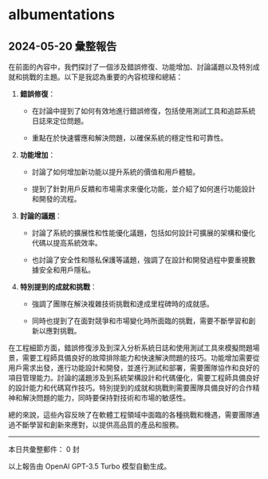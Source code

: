 # albumentations

## 2024-05-20 彙整報告

在前面的內容中，我們探討了一個涉及錯誤修復、功能增加、討論議題以及特別成就和挑戰的主題。以下是我認為重要的內容梳理和總結：



1. **錯誤修復**：

   - 在討論中提到了如何有效地進行錯誤修復，包括使用測試工具和追踪系統日誌來定位問題。

   - 重點在於快速響應和解決問題，以確保系統的穩定性和可靠性。



2. **功能增加**：

   - 討論了如何增加新功能以提升系統的價值和用戶體驗。

   - 提到了針對用戶反饋和市場需求來優化功能，並介紹了如何進行功能設計和開發的流程。



3. **討論的議題**：

   - 討論了系統的擴展性和性能優化議題，包括如何設計可擴展的架構和優化代碼以提高系統效率。

   - 也討論了安全性和隱私保護等議題，強調了在設計和開發過程中要重視數據安全和用戶隱私。



4. **特別提到的成就和挑戰**：

   - 強調了團隊在解決複雜技術挑戰和達成里程碑時的成就感。

   - 同時也提到了在面對競爭和市場變化時所面臨的挑戰，需要不斷學習和創新以應對挑戰。



在工程細節方面，錯誤修復涉及到深入分析系統日誌和使用測試工具來模擬問題場景，需要工程師具備良好的故障排除能力和快速解決問題的技巧。功能增加需要從用戶需求出發，進行功能設計和開發，並進行測試和部署，需要團隊協作和良好的項目管理能力。討論的議題涉及到系統架構設計和代碼優化，需要工程師具備良好的設計能力和代碼寫作技巧。特別提到的成就和挑戰則需要團隊具備良好的合作精神和解決問題的能力，同時要保持對技術和市場的敏感性。



總的來說，這些內容反映了在軟體工程領域中面臨的各種挑戰和機遇，需要團隊通過不斷學習和創新來應對，以提供高品質的產品和服務。



---



本日共彙整郵件： 0 封



以上報告由 OpenAI GPT-3.5 Turbo 模型自動生成。